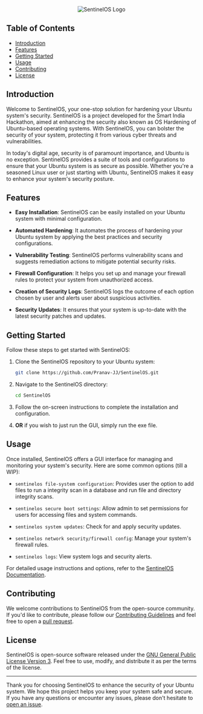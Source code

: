 <p align = "center">
   <img src = "https://github.com/Pranav-JJ/SentinelOS/assets/109146414/732efa07-bd12-4fd4-a209-5bf8ab7c498f" alt = "SentinelOS Logo">
</p>

## Table of Contents

- [Introduction](#introduction)
- [Features](#features)
- [Getting Started](#getting-started)
- [Usage](#usage)
- [Contributing](#contributing)
- [License](#license)

## Introduction

Welcome to SentinelOS, your one-stop solution for hardening your Ubuntu system's security. SentinelOS is a project developed for the Smart India Hackathon, aimed at enhancing the security also known as OS Hardening of Ubuntu-based operating systems. With SentinelOS, you can bolster the security of your system, protecting it from various cyber threats and vulnerabilities.

In today's digital age, security is of paramount importance, and Ubuntu is no exception. SentinelOS provides a suite of tools and configurations to ensure that your Ubuntu system is as secure as possible. Whether you're a seasoned Linux user or just starting with Ubuntu, SentinelOS makes it easy to enhance your system's security posture.

## Features

- **Easy Installation**: SentinelOS can be easily installed on your Ubuntu system with minimal configuration.

- **Automated Hardening**: It automates the process of hardening your Ubuntu system by applying the best practices and security configurations.

- **Vulnerability Testing**: SentinelOS performs vulnerability scans and suggests remediation actions to mitigate potential security risks.

- **Firewall Configuration**: It helps you set up and manage your firewall rules to protect your system from unauthorized access.

- **Creation of Security Logs**: SentinelOS logs the outcome of each option chosen by user and alerts user about suspicious activities.

- **Security Updates**: It ensures that your system is up-to-date with the latest security patches and updates.

## Getting Started

Follow these steps to get started with SentinelOS:

1. Clone the SentinelOS repository to your Ubuntu system:

   ```bash
   git clone https://github.com/Pranav-JJ/SentinelOS.git
   ```

2. Navigate to the SentinelOS directory:

   ```bash
   cd SentinelOS
   ```

3. Follow the on-screen instructions to complete the installation and configuration.

4. **OR** if you wish to just run the GUI, simply run the exe file.

## Usage

Once installed, SentinelOS offers a GUI interface for managing and monitoring your system's security. Here are some common options (till a WIP):

- `sentinelos file-system configuration`: Provides user the option to add files to run a integrity scan in a database and run file and directory integrity scans.

- `sentinelos secure boot settings`: Allow admin to set permissions for users for accessing files and system commands.

- `sentinelos system updates`: Check for and apply security updates.

- `sentinelos network security/firewall config`: Manage your system's firewall rules.

- `sentinelos logs`: View system logs and security alerts.

For detailed usage instructions and options, refer to the [SentinelOS Documentation](docs/README.md).

## Contributing

We welcome contributions to SentinelOS from the open-source community. If you'd like to contribute, please follow our [Contributing Guidelines](CONTRIBUTING.md) and feel free to open a [pull request](https://github.com/your-username/SentinelOS/pulls).

## License

SentinelOS is open-source software released under the [GNU General Public License Version 3](LICENSE). Feel free to use, modify, and distribute it as per the terms of the license.

---

Thank you for choosing SentinelOS to enhance the security of your Ubuntu system. We hope this project helps you keep your system safe and secure. If you have any questions or encounter any issues, please don't hesitate to [open an issue](https://github.com/Pranav-JJ/SentinelOS/issues).
